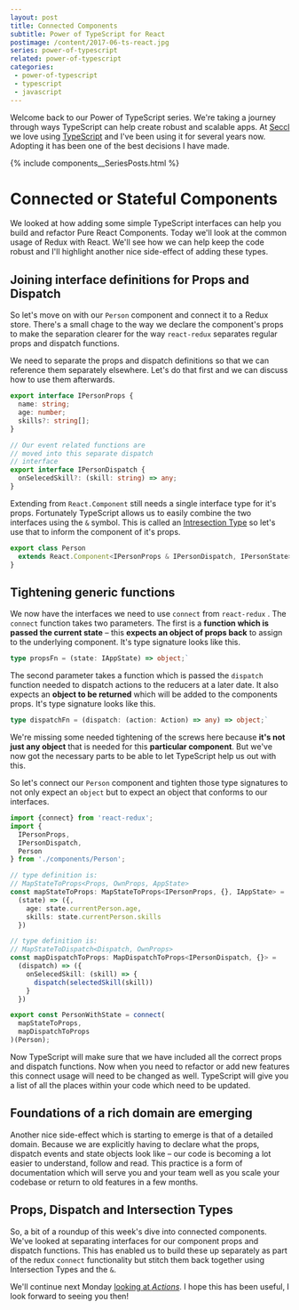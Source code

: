 ```yaml
---
layout: post
title: Connected Components
subtitle: Power of TypeScript for React
postimage: /content/2017-06-ts-react.jpg
series: power-of-typescript
related: power-of-typescript
categories:
 - power-of-typescript
 - typescript
 - javascript
---
```


Welcome back to our Power of TypeScript series. We're taking a journey through ways TypeScript can help create robust and scalable apps. At [Seccl](https://seccl.tech) we love using [TypeScript](https://www.typescriptlang.org/) and I've been using it for several years now. Adopting it has been one of the best decisions I have made.

{% include components__SeriesPosts.html %}

# Connected or Stateful Components

We looked at how adding some simple TypeScript interfaces can help you build and refactor Pure React Components. Today we'll look at the common usage of Redux with React. We'll see how we can help keep the code robust and I'll highlight another nice side-effect of adding these types.

## Joining interface definitions for Props and Dispatch

So let's move on with our `Person` component and connect it to a Redux store. There's a small chage to the way we declare the component's props to make the separation clearer for the way `react-redux` separates regular props and dispatch functions.

We need to separate the props and dispatch definitions so that we can reference them separately elsewhere. Let's do that first and we can discuss how to use them afterwards.

```typescript
export interface IPersonProps {
  name: string;
  age: number;
  skills?: string[];
}

// Our event related functions are
// moved into this separate dispatch
// interface
export interface IPersonDispatch {
  onSelecedSkill?: (skill: string) => any;
}
```

Extending from `React.Component` still needs a single interface type for it's props. Fortunately TypeScript allows us to easily combine the two interfaces using the `&` symbol. This is called an [Intresection Type](https://www.typescriptlang.org/docs/handbook/advanced-types.html#intersection-types) so let's use that to inform the component of it's props.

```typescript
export class Person
  extends React.Component<IPersonProps & IPersonDispatch, IPersonState> {
}
```

## Tightening generic functions

We now have the interfaces we need to use `connect` from `react-redux` . The `connect` function takes two parameters. The first is a **function which is passed the current state** – this **expects an object of props back** to assign to the underlying component. It's type signature looks like this.

```typescript
type propsFn = (state: IAppState) => object;`
```

The second parameter takes a function which is passed the `dispatch` function needed to dispatch actions to the reducers at a later date. It also expects an **object to be returned** which will be added to the components props. It's type signature looks like this.

```typescript
type dispatchFn = (dispatch: (action: Action) => any) => object;`
```

We're missing some needed tightening of the screws here because **it's not just any object** that is needed for this **particular component**. But we've now got the necessary parts to be able to let TypeScript help us out with this.

So let's connect our `Person` component and tighten those type signatures to not only expect an `object` but to expect an object that conforms to our interfaces.

```typescript
import {connect} from 'react-redux';
import {
  IPersonProps,
  IPersonDispatch,
  Person
} from './components/Person';

// type definition is:
// MapStateToProps<Props, OwnProps, AppState>
const mapStateToProps: MapStateToProps<IPersonProps, {}, IAppState> =
  (state) => ({,
    age: state.currentPerson.age,
    skills: state.currentPerson.skills
  })

// type definition is:
// MapStateToDispatch<Dispatch, OwnProps>
const mapDispatchToProps: MapDispatchToProps<IPersonDispatch, {}> =
  (dispatch) => ({
    onSelecedSkill: (skill) => {
      dispatch(selectedSkill(skill))
    }
  })

export const PersonWithState = connect(
  mapStateToProps,
  mapDispatchToProps
)(Person);
```

Now TypeScript will make sure that we have included all the correct props and dispatch functions. Now when you need to refactor or add new features this connect usage will need to be changed as well. TypeScript will give you a list of all the places within your code which need to be updated.

## Foundations of a rich domain are emerging

Another nice side-effect which is starting to emerge is that of a detailed domain. Because we are explicitly having to declare what the props, dispatch events and state objects look like – our code is becoming a lot easier to understand, follow and read. This practice is a form of documentation which will serve you and your team well as you scale your codebase or return to old features in a few months.


## Props, Dispatch and Intersection Types

So, a bit of a roundup of this week's dive into connected components. We've looked at separating interfaces for our component props and dispatch functions. This has enabled us to build these up separately as part of the redux `connect` functionality but stitch them back together using Intersection Types and the `&`.

We'll continue next Monday [looking at *Actions*](/blog/2017/06/26/the-power-of-typescript-for-react-03-actions). I hope this has been useful, I look forward to seeing you then!


